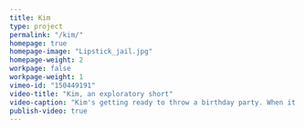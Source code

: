 ```yaml
---
title: Kim
type: project
permalink: "/kim/"
homepage: true
homepage-image: "Lipstick_jail.jpg"
homepage-weight: 2
workpage: false
workpage-weight: 1
vimeo-id: "150449191"
video-title: "Kim, an exploratory short"
video-caption: "Kim's getting ready to throw a birthday party. When it becomes clear the guest of honor doesn't appreciate all of her efforts, Kim is forced to confront her crushing loneliness." 
publish-video: true
---
```

